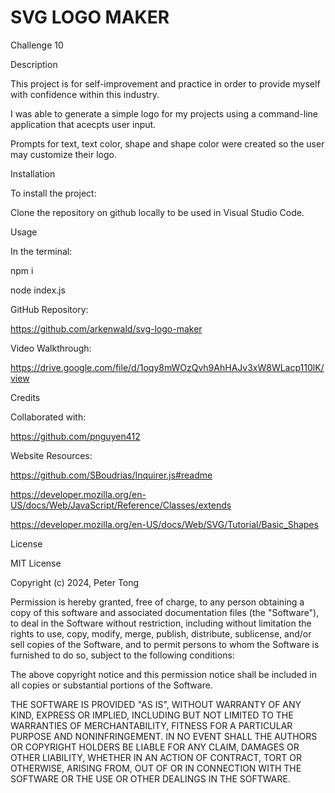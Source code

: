 # SVG LOGO MAKER
Challenge 10

Description

This project is for self-improvement and practice in order to provide myself with confidence within this industry.

I was able to generate a simple logo for my projects using a command-line application that acecpts user input.

Prompts for text, text color, shape and shape color were created so the user may customize their logo.

Installation

To install the project:

Clone the repository on github locally to be used in Visual Studio Code.

Usage

In the terminal:

npm i

node index.js

GitHub Repository:

https://github.com/arkenwald/svg-logo-maker

Video Walkthrough:

https://drive.google.com/file/d/1oqy8mWOzQvh9AhHAJv3xW8WLacp110lK/view

Credits

Collaborated with:

https://github.com/pnguyen412

Website Resources:

https://github.com/SBoudrias/Inquirer.js#readme

https://developer.mozilla.org/en-US/docs/Web/JavaScript/Reference/Classes/extends

https://developer.mozilla.org/en-US/docs/Web/SVG/Tutorial/Basic_Shapes

License

MIT License

Copyright (c) 2024, Peter Tong

Permission is hereby granted, free of charge, to any person obtaining a copy of this software and associated documentation files (the "Software"), to deal in the Software without restriction, including without limitation the rights to use, copy, modify, merge, publish, distribute, sublicense, and/or sell copies of the Software, and to permit persons to whom the Software is furnished to do so, subject to the following conditions:

The above copyright notice and this permission notice shall be included in all copies or substantial portions of the Software.

THE SOFTWARE IS PROVIDED "AS IS", WITHOUT WARRANTY OF ANY KIND, EXPRESS OR IMPLIED, INCLUDING BUT NOT LIMITED TO THE WARRANTIES OF MERCHANTABILITY, FITNESS FOR A PARTICULAR PURPOSE AND NONINFRINGEMENT. IN NO EVENT SHALL THE AUTHORS OR COPYRIGHT HOLDERS BE LIABLE FOR ANY CLAIM, DAMAGES OR OTHER LIABILITY, WHETHER IN AN ACTION OF CONTRACT, TORT OR OTHERWISE, ARISING FROM, OUT OF OR IN CONNECTION WITH THE SOFTWARE OR THE USE OR OTHER DEALINGS IN THE SOFTWARE.
